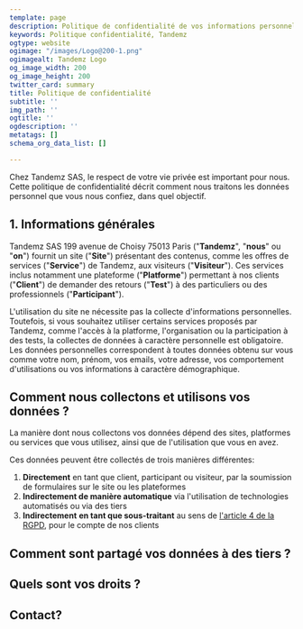 ```yaml
---
template: page
description: Politique de confidentialité de vos informations personnelles sur Tandemz
keywords: Politique confidentialité, Tandemz
ogtype: website
ogimage: "/images/Logo@200-1.png"
ogimagealt: Tandemz Logo
og_image_width: 200
og_image_height: 200
twitter_card: summary
title: Politique de confidentialité
subtitle: ''
img_path: ''
ogtitle: ''
ogdescription: ''
metatags: []
schema_org_data_list: []

---
```

Chez Tandemz SAS, le respect de votre vie privée est important pour nous. Cette politique de confidentialité décrit comment nous traitons les données personnel que vous nous confiez, dans quel objectif.

## 1. Informations générales

Tandemz SAS 199 avenue de Choisy 75013 Paris ("**Tandemz**", "**nous**" ou "**on**") fournit un site ("**Site**") présentant des contenus, comme les offres de services ("**Service**") de Tandemz, aux visiteurs ("**Visiteur**"). Ces services inclus notamment une plateforme ("**Platforme**") permettant à nos clients ("**Client**") de demander des retours ("**Test**") à des particuliers ou des professionnels ("**Participant**").

L'utilisation du site ne nécessite pas la collecte d'informations personnelles. Toutefois, si vous souhaitez utiliser certains services proposés par Tandemz, comme l'accès à la platforme, l'organisation ou la participation à des tests, la collectes de données à caractère personnelle est obligatoire. Les données personnelles correspondent à toutes données obtenu sur vous comme votre nom, prénom, vos emails, votre adresse, vos comportement d'utilisations ou vos informations à caractère démographique.

## Comment nous collectons et utilisons vos données ?

La manière dont nous collectons vos données dépend des sites, platformes ou services que vous utilisez, ainsi que de l'utilisation que vous en avez.

Ces données peuvent être collectés de trois manières différentes: 

1. **Directement** en tant que client, participant ou visiteur, par la soumission de formulaires sur le site ou les plateformes
2. **Indirectement de manière automatique** via l'utilisation de technologies automatisés ou via des tiers
3. **Indirectement** **en tant que sous-traitant** au sens de [l'article 4 de la RGPD](), pour le compte de nos clients 

## Comment sont partagé vos données à des tiers ?

## Quels sont vos droits ?

## Contact?